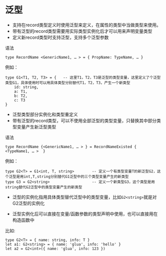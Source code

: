 # 泛型

* 支持在record类型定义时使用泛型来定义，在属性的类型中当做类型来使用。
* 带有泛型的record类型需要用实际类型实例化后才可以用来声明变量类型
* 定义新record类型时支持泛型，支持多个泛型参数


语法 

    type RecordName <GenericName1, … > = { PropName: TypeName, … }

例如：

    type G1<T1, T2, T3> = {   -- 这里T1，T2，T3是泛型的类型变量，这里定义了个泛型类型G1，具体使用时可以用具体类型分别替代T1，T2，T3，产生一个新类型
        id: string,
        a: T1,
        b: T2,
        c: T3
    }

* 泛型类型部分实例化和类型重定义
* 带有泛型的record类型，可以不使用全部泛型的类型变量，只替换其中部分类型变量产生新泛型类型


语法 

    type RecordName {<GenericName1, … > } = RecordNameExisted { <TypeName1, … >  }


例如：



    type G2<T> = G1<int, T, string>        -- 定义一个有类型变量T的新泛型G2，这个泛型是用int,T,string分别替代G1泛型中的三个类型变量产生的新类型
    type G3 = G2<string>                   -- 定义一个新类型G3，这个类型是用string替代G2泛型中的类型变量产生的新类型

* 泛型的实例化指用具体类型替代泛型中的类型变量，比如`G2<string>`就是对G2泛型的实例化

* 泛型实例化后可以直接在变量/函数参数的类型声明中使用，也可以直接用在构造函数中

比如:

    type G2<T> = { name: string, info: T }
    let a1: G2<string> = { name: 'glua', info: 'hello' }
    let a2 = G2<int>({ name: 'glua', info: 123 })
